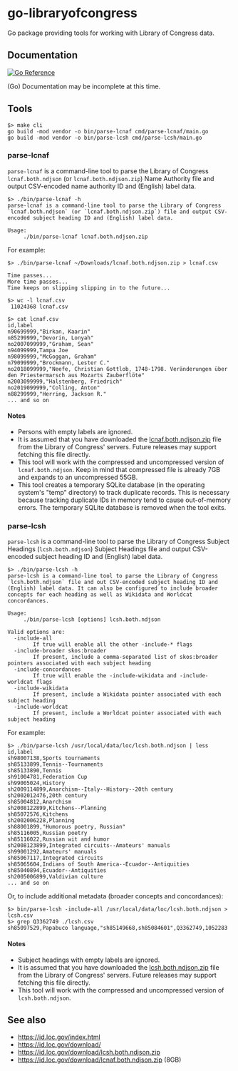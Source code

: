 # go-libraryofcongress

Go package providing tools for working with Library of Congress data.

## Documentation

[![Go Reference](https://pkg.go.dev/badge/github.com/sfomuseum/go-libraryofcongress.svg)](https://pkg.go.dev/github.com/sfomuseum/go-libraryofcongress)

(Go) Documentation may be incomplete at this time.

## Tools

```
$> make cli
go build -mod vendor -o bin/parse-lcnaf cmd/parse-lcnaf/main.go
go build -mod vendor -o bin/parse-lcsh cmd/parse-lcsh/main.go
```

### parse-lcnaf

`parse-lcnaf` is a command-line tool to parse the Library of Congress `lcnaf.both.ndjson` (or `lcnaf.both.ndjson.zip`) Name Authority file and output CSV-encoded name authority ID and (English) label data.

```
$> ./bin/parse-lcnaf -h
parse-lcnaf is a command-line tool to parse the Library of Congress `lcnaf.both.ndjson` (or `lcnaf.both.ndjson.zip`) file and output CSV-encoded subject heading ID and (English) label data.

Usage:
	 ./bin/parse-lcnaf lcnaf.both.ndjson.zip
```

For example:

```
$> ./bin/parse-lcnaf ~/Downloads/lcnaf.both.ndjson.zip > lcnaf.csv

Time passes...
More time passes...
Time keeps on slipping slipping in to the future...

$> wc -l lcnaf.csv
 11024368 lcnaf.csv

$> cat lcnaf.csv
id,label
n90699999,"Birkan, Kaarin"
n85299999,"Devorin, Lonyah"
no2007099999,"Graham, Sean"
n94099999,Tampa Joe
n98099999,"McGoggan, Graham"
n79099999,"Brockmann, Lester C."
no2018099999,"Neefe, Christian Gottlob, 1748-1798. Veränderungen über den Priestermarsch aus Mozarts Zauberflöte"
n2003099999,"Halstenberg, Friedrich"
no2019099999,"Colling, Anton"
n88299999,"Herring, Jackson R."
... and so on
```

#### Notes

* Persons with empty labels are ignored.
* It is assumed that you have downloaded the [lcnaf.both.ndjson.zip](https://id.loc.gov/download) file from the Library of Congress' servers. Future releases may support fetching this file directly.
* This tool will work with the compressed and uncompressed version of `lcnaf.both.ndjson`. Keep in mind that compressed file is already 7GB and expands to an uncompressed 55GB.
* This tool creates a temporary SQLite database (in the operating system's "temp" directory) to track duplicate records. This is necessary because tracking duplicate IDs in memory tend to cause out-of-memory errors. The temporary SQLite database is removed when the tool exits.

### parse-lcsh

`parse-lcsh` is a command-line tool to parse the Library of Congress Subject Headings (`lcsh.both.ndjson`) Subject Headings file and output CSV-encoded subject heading ID and (English) label data.

```
$> ./bin/parse-lcsh -h
parse-lcsh is a command-line tool to parse the Library of Congress `lcsh.both.ndjson` file and out CSV-encoded subject heading ID and (English) label data. It can also be configured to include broader concepts for each heading as well as Wikidata and Worldcat concordances.

Usage:
	 ./bin/parse-lcsh [options] lcsh.both.ndjson

Valid options are:
  -include-all
    	If true will enable all the other -include-* flags
  -include-broader skos:broader
    	If present, include a comma-separated list of skos:broader pointers associated with each subject heading
  -include-concordances
    	If true will enable the -include-wikidata and -include-worldcat flags
  -include-wikidata
    	If present, include a Wikidata pointer associated with each subject heading
  -include-worldcat
    	If present, include a Worldcat pointer associated with each subject heading
```

For example:

```
$> ./bin/parse-lcsh /usr/local/data/loc/lcsh.both.ndjson | less
id,label
sh98007138,Sports tournaments
sh85133899,Tennis--Tournaments
sh85133890,Tennis
sh91004781,Federation Cup
sh99005024,History
sh2009114899,Anarchism--Italy--History--20th century
sh2002012476,20th century
sh85004812,Anarchism
sh2008122899,Kitchens--Planning
sh85072576,Kitchens
sh2002006228,Planning
sh88001899,"Humorous poetry, Russian"
sh85116005,Russian poetry
sh85116022,Russian wit and humor
sh2008123899,Integrated circuits--Amateurs' manuals
sh99001292,Amateurs' manuals
sh85067117,Integrated circuits
sh85065604,Indians of South America--Ecuador--Antiquities
sh85040894,Ecuador--Antiquities
sh2005006899,Valdivian culture
... and so on
```

Or, to include additional metadata (broader concepts and concordances):

```
$> bin/parse-lcsh -include-all /usr/local/data/loc/lcsh.both.ndjson > lcsh.csv
$> grep Q3362749 ./lcsh.csv
sh85097529,Papabuco language,"sh85149668,sh85084601",Q3362749,1052283
```

#### Notes

* Subject headings with empty labels are ignored.
* It is assumed that you have downloaded the [lcsh.both.ndjson.zip](https://id.loc.gov/download) file from the Library of Congress' servers. Future releases may support fetching this file directly.
* This tool will work with the compressed and uncompressed version of `lcsh.both.ndjson`.

## See also

* https://id.loc.gov/index.html
* https://id.loc.gov/download/
* https://id.loc.gov/download/lcsh.both.ndjson.zip
* https://id.loc.gov/download/lcnaf.both.ndjson.zip (8GB)